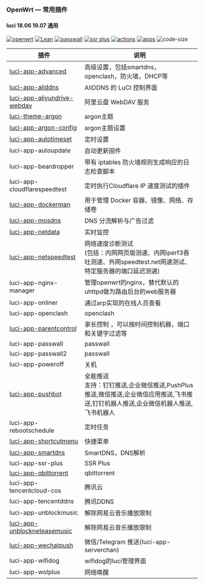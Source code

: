 ### OpenWrt — 常用插件

#### luci 18.06 19.07 通用

[![openwrt](https://img.shields.io/badge/source-openwrt-magenta.svg?style=flat&logo=appveyor)](https://github.com/openwrt/openwrt) 
[![Lean](https://img.shields.io/badge/source-Lean-red.svg?style=flat&logo=appveyor)](https://github.com/coolsnowwolf/lede) 
[![passwall](https://img.shields.io/badge/passwall-xiaorouji-orange.svg?style=flat&logo=appveyor)](https://github.com/xiaorouji/openwrt-passwall) 
[![ssr plus](https://img.shields.io/badge/ssrplus-fw876-blue.svg?style=flat&logo=appveyor)](https://github.com/fw876/helloworld)
[![actions](https://img.shields.io/badge/actions-roa-tomato.svg?style=flat&logo=appveyor)](https://github.com/roacn/build-actions) 
[![apps](https://img.shields.io/badge/compile-roa-deeppink.svg?style=flat&logo=appveyor)](https://github.com/roacn/compile-packages)
![code-size](https://img.shields.io/github/languages/code-size/roacn/openwrt-packages?color=blueviolet)


| 插件                                                         | 说明                                                         |
| ------------------------------------------------------------ | ------------------------------------------------------------ |
| [luci-app-advanced](https://github.com/sirpdboy/luci-app-advanced) | 高级设置，包括smartdns，openclash，防火墙，DHCP等            |
| [luci-app-aliddns](https://github.com/honwen/luci-app-aliddns) | AliDDNS 的 LuCI 控制界面                                     |
| [luci-app-aliyundrive-webdav](https://github.com/messense/aliyundrive-webdav/) | 阿里云盘 WebDAV 服务                                         |
| [luci-theme-argon](https://github.com/jerrykuku/luci-theme-argon) | argon主题                           |
| [luci-app-argon-config](https://github.com/jerrykuku/luci-app-argon-config) | argon主题设置                                                |
| [luci-app-autotimeset](https://github.com/sirpdboy/luci-app-autotimeset) | 定时设置                                                     |
| luci-app-autoupdate                                          | 自动更新固件                                                 |
| luci-app-beardropper                                         | 带有 iptables 防火墙规则生成响应的日志检查脚本               |
| luci-app-cloudflarespeedtest                                 | 定时执行Cloudflare IP 速度测试的插件                         |
| [luci-app-dockerman](https://github.com/lisaac/luci-app-dockerman) | 用于管理 Docker 容器、镜像、网络、存储卷                     |
| [luci-app-mosdns](https://github.com/sbwml/luci-app-mosdns)  | DNS 分流解析与广告过滤                                       |
| [luci-app-netdata](https://github.com/sirpdboy/luci-app-netdata) | 实时监控                                                     |
| [luci-app-netspeedtest](https://github.com/sirpdboy/NetSpeedTest) | 网络速度诊断测试<br />(包括：内网网页版测速、内网iperf3吞吐测速、外网speedtest.net网速测试、特定服务器的端口延迟测速) |
| luci-app-nginx-manager                                       | 管理openwrt的nginx，替代默认的uhttpd做为路由后台的web服务器  |
| luci-app-onliner                                             | 通过arp实现的在线人员查看                                    |
| luci-app-openclash                                           | openclash                                                    |
| [luci-app-parentcontrol](https://github.com/sirpdboy/luci-app-parentcontrol) | 家长控制 ，可以按时间控制机器，端口和关键字过滤等            |
| luci-app-passwall                                            | passwall                                                     |
| luci-app-passwall2                                           | passwall                                                     |
| luci-app-poweroff                                            | 关机                                                         |
| [luci-app-pushbot](https://github.com/zzsj0928/luci-app-pushbot) | 全能推送<br />支持：钉钉推送,企业微信推送,PushPlus推送,微信推送,企业微信应用推送,飞书推送,钉钉机器人推送,企业微信机器人推送,飞书机器人 |
| luci-app-rebootschedule                                      | 定时任务                                                     |
| [luci-app-shortcutmenu](https://github.com/doushang/luci-app-shortcutmenu/) | 快捷菜单                                                     |
| [luci-app-smartdns](https://github.com/pymumu/luci-app-smartdns) | SmartDNS，DNS解析                                            |
| luci-app-ssr-plus                                            | SSR Plus                                                     |
| [luci-app-qbittorrent](https://github.com/sbwml/luci-app-qbittorrent)                   | qbittorrent                                                 |
| luci-app-tencentcloud-cos                                    | 腾讯云                                                       |
| luci-app-tencentddns                                         | 腾讯DDNS                                                     |
| luci-app-unblockmusic                                        | 解除网易云音乐播放限制                                       |
| [luci-app-unblockneteasemusic](https://github.com/UnblockNeteaseMusic/luci-app-unblockneteasemusic) | 解除网易云音乐播放限制                                       |
| [luci-app-wechatpush](https://github.com/tty228/luci-app-wechatpush.git) | 微信/Telegram 推送(luci-app-serverchan)                                           |
| luci-app-wifidog                                             | wifidog的luci管理界面                                        |
| luci-app-wolplus                                             | 网络唤醒                                                     |
